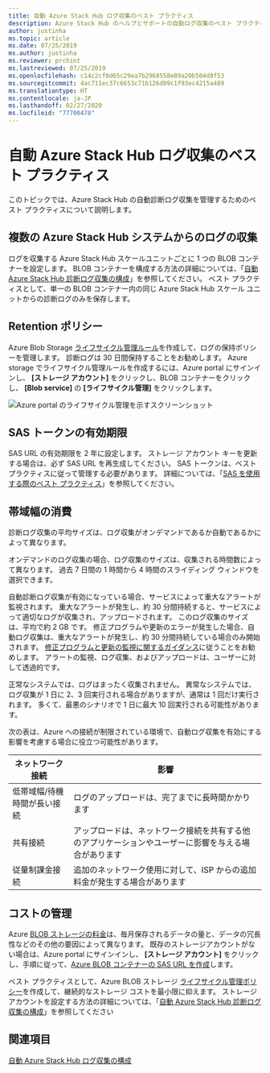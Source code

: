 ```yaml
---
title: 自動 Azure Stack Hub ログ収集のベスト プラクティス
description: Azure Stack Hub のヘルプとサポートの自動ログ収集のベスト プラクティス
author: justinha
ms.topic: article
ms.date: 07/25/2019
ms.author: justinha
ms.reviewer: prchint
ms.lastreviewed: 07/25/2019
ms.openlocfilehash: c14c2cf0d65c29ea7b2968558e89a20b504d8f53
ms.sourcegitcommit: 4ac711ec37c6653c71b126d09c1f93ec4215a489
ms.translationtype: HT
ms.contentlocale: ja-JP
ms.lasthandoff: 02/27/2020
ms.locfileid: "77700478"
---
```

# <a name="best-practices-for-automatic-azure-stack-hub-log-collection"></a>自動 Azure Stack Hub ログ収集のベスト プラクティス 

このトピックでは、Azure Stack Hub の自動診断ログ収集を管理するためのベスト プラクティスについて説明します。 

## <a name="collecting-logs-from-multiple-azure-stack-hub-systems"></a>複数の Azure Stack Hub システムからのログの収集

ログを収集する Azure Stack Hub スケールユニットごとに 1 つの BLOB コンテナーを設定します。 BLOB コンテナーを構成する方法の詳細については、「[自動 Azure Stack Hub 診断ログ収集の構成](azure-stack-configure-automatic-diagnostic-log-collection.md)」を参照してください。 ベスト プラクティスとして、単一の BLOB コンテナー内の同じ Azure Stack Hub スケール ユニットからの診断ログのみを保存します。 

## <a name="retention-policy"></a>Retention ポリシー

Azure Blob Storage [ライフサイクル管理ルール](https://docs.microsoft.com/azure/storage/blobs/storage-lifecycle-management-concepts)を作成して、ログの保持ポリシーを管理します。 診断ログは 30 日間保持することをお勧めします。 Azure storage でライフサイクル管理ルールを作成するには、Azure portal にサインインし、 **[ストレージ アカウント]** をクリックし、BLOB コンテナーをクリックし、 **[Blob service]** の **[ライフサイクル管理]** をクリックします。

![Azure portal のライフサイクル管理を示すスクリーンショット](media/azure-stack-automatic-log-collection/blob-storage-lifecycle-management.png)


## <a name="sas-token-expiration"></a>SAS トークンの有効期限

SAS URL の有効期限を 2 年に設定します。 ストレージ アカウント キーを更新する場合は、必ず SAS URL を再生成してください。 SAS トークンは、ベストプラクティスに従って管理する必要があります。 詳細については、「[SAS を使用する際のベスト プラクティス](https://docs.microsoft.com/azure/storage/common/storage-dotnet-shared-access-signature-part-1#best-practices-when-using-sas)」を参照してください。


## <a name="bandwidth-consumption"></a>帯域幅の消費

診断ログ収集の平均サイズは、ログ収集がオンデマンドであるか自動であるかによって異なります。 

オンデマンドのログ収集の場合、ログ収集のサイズは、収集される時間数によって異なります。 過去 7 日間の 1 時間から 4 時間のスライディング ウィンドウを選択できます。 

自動診断ログ収集が有効になっている場合、サービスによって重大なアラートが監視されます。 重大なアラートが発生し、約 30 分間持続すると、サービスによって適切なログが収集され、アップロードされます。 このログ収集のサイズは、平均で約 2 GB です。 修正プログラムや更新のエラーが発生した場合、自動ログ収集は、重大なアラートが発生し、約 30 分間持続している場合のみ開始されます。 [修正プログラムと更新の監視に関するガイダンス](azure-stack-updates.md)に従うことをお勧めします。
アラートの監視、ログ収集、およびアップロードは、ユーザーに対して透過的です。 



正常なシステムでは、ログはまったく収集されません。 異常なシステムでは、ログ収集が 1 日に 2、3 回実行される場合がありますが、通常は 1 回だけ実行されます。 多くて、最悪のシナリオで 1 日に最大 10 回実行される可能性があります。  

次の表は、Azure への接続が制限されている環境で、自動ログ収集を有効にする影響を考慮する場合に役立つ可能性があります。

| ネットワーク接続 | 影響 |
|--------------------|--------|
| 低帯域幅/待機時間が長い接続 | ログのアップロードは、完了までに長時間かかります | 
| 共有接続 | アップロードは、ネットワーク接続を共有する他のアプリケーションやユーザーに影響を与える場合があります |
| 従量制課金接続 | 追加のネットワーク使用に対して、ISP からの追加料金が発生する場合があります |


## <a name="managing-costs"></a>コストの管理

Azure [BLOB ストレージの料金](https://azure.microsoft.com/pricing/details/storage/blobs/)は、毎月保存されるデータの量と、データの冗長性などのその他の要因によって異なります。 既存のストレージアカウントがない場合は、Azure portal にサインインし、 **[ストレージ アカウント]** をクリックし、手順に従って、[Azure BLOB コンテナーの SAS URL を作成](azure-stack-configure-automatic-diagnostic-log-collection.md)します。

ベスト プラクティスとして、Azure BLOB ストレージ [ライフサイクル管理ポリシー](https://docs.microsoft.com/azure/storage/blobs/storage-lifecycle-management-concepts)を作成して、継続的なストレージ コストを最小限に抑えます。 ストレージ アカウントを設定する方法の詳細については、「[自動 Azure Stack Hub 診断ログ収集の構成](azure-stack-configure-automatic-diagnostic-log-collection.md)」を参照してください

## <a name="see-also"></a>関連項目

[自動 Azure Stack Hub ログ収集の構成](azure-stack-best-practices-automatic-diagnostic-log-collection.md)

